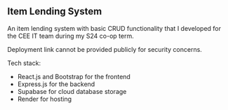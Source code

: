 ## Item Lending System

An item lending system with basic CRUD functionality that I developed for the CEE IT team during my S24 co-op term.

Deployment link cannot be provided publicly for security concerns.

Tech stack:
- React.js and Bootstrap for the frontend
- Express.js for the backend
- Supabase for cloud database storage
- Render for hosting